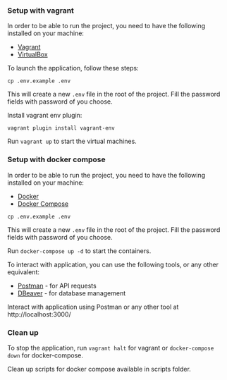 ### Setup with vagrant

In order to be able to run the project, you need to have the following installed on your machine:

- [Vagrant](https://www.vagrantup.com/)
- [VirtualBox](https://www.virtualbox.org/)

To launch the application, follow these steps:

```
cp .env.example .env
```

This will create a new `.env` file in the root of the project. Fill the password fields with password of you choose.

Install vagrant env plugin:

```
vagrant plugin install vagrant-env
```

Run `vagrant up` to start the virtual machines.


### Setup with docker compose

In order to be able to run the project, you need to have the following installed on your machine:

- [Docker](https://www.docker.com/)
- [Docker Compose](https://docs.docker.com/compose/)

```
cp .env.example .env
```

This will create a new `.env` file in the root of the project. Fill the password fields with password of you choose.

Run `docker-compose up -d` to start the containers.

To interact with application, you can use the following tools, or any other equivalent:

- [Postman](https://www.getpostman.com/) - for API requests
- [DBeaver](https://dbeaver.io/) - for database management

Interact with application using Postman or any other tool at http://localhost:3000/

### Clean up

To stop the application, run `vagrant halt` for vagrant or `docker-compose down` for docker-compose.

Clean up scripts for docker compose available in scripts folder.
